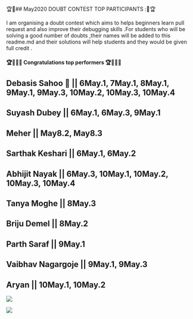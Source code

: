 🏆🌟## May2020 DOUBT CONTEST TOP PARTICIPANTS :🌟🏆

I am organising a doubt contest which aims to helps beginners learn pull request and also improve their debugging skills .For students who will be solving a good number of doubts ,their names will be added to this readme.md and their solutions will help students and they would be given full credit .


#### 🏆🤩🔥🔥 Congratulations top performers 🏆🤩🔥🔥

## **Debasis Sahoo** 🚀   || 6May.1, 7May.1, 8May.1, 9May.1, 9May.3, 10May.2, 10May.3, 10May.4
## Suyash Dubey     || 6May.1, 6May.3, 9May.1
## Meher            || May8.2, May8.3
## Sarthak Keshari  || 6May.1, 6May.2
## Abhijit Nayak    || 6May.3, 10May.1, 10May.2, 10May.3, 10May.4
## Tanya Moghe      || 8May.3
## Briju Demel || 8May.2
## Parth Saraf || 9May.1
## Vaibhav Nagargoje || 9May.1, 9May.3
## Aryan || 10May.1, 10May.2





![](https://github.com/aadhar54/May2020/blob/master/img/gitimage.jpg)

![](https://github.com/aadhar54/May2020/blob/master/image.jpg?raw=true)

